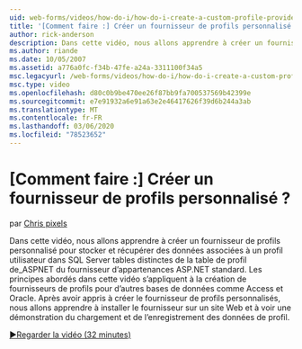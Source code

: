 ```yaml
---
uid: web-forms/videos/how-do-i/how-do-i-create-a-custom-profile-provider
title: '[Comment faire :] Créer un fournisseur de profils personnalisé ? | Microsoft Docs'
author: rick-anderson
description: Dans cette vidéo, nous allons apprendre à créer un fournisseur de profils personnalisé pour stocker et récupérer des données associées à un profil utilisateur dans SQL Server tables distinctes de t...
ms.author: riande
ms.date: 10/05/2007
ms.assetid: a776a0fc-f34b-47fe-a24a-3311100f34a5
msc.legacyurl: /web-forms/videos/how-do-i/how-do-i-create-a-custom-profile-provider
msc.type: video
ms.openlocfilehash: d80c0b9be470ee26f87bb9fa700537569b42399e
ms.sourcegitcommit: e7e91932a6e91a63e2e46417626f39d6b244a3ab
ms.translationtype: MT
ms.contentlocale: fr-FR
ms.lasthandoff: 03/06/2020
ms.locfileid: "78523652"
---
```

# <a name="how-do-i-create-a-custom-profile-provider"></a>[Comment faire :] Créer un fournisseur de profils personnalisé ?

par [Chris pixels](https://twitter.com/chrispels)

Dans cette vidéo, nous allons apprendre à créer un fournisseur de profils personnalisé pour stocker et récupérer des données associées à un profil utilisateur dans SQL Server tables distinctes de la table de profil de\_ASPNET du fournisseur d’appartenances ASP.NET standard. Les principes abordés dans cette vidéo s’appliquent à la création de fournisseurs de profils pour d’autres bases de données comme Access et Oracle. Après avoir appris à créer le fournisseur de profils personnalisés, nous allons apprendre à installer le fournisseur sur un site Web et à voir une démonstration du chargement et de l’enregistrement des données de profil.

[&#9654;Regarder la vidéo (32 minutes)](https://channel9.msdn.com/Blogs/ASP-NET-Site-Videos/how-do-i-create-a-custom-profile-provider)
